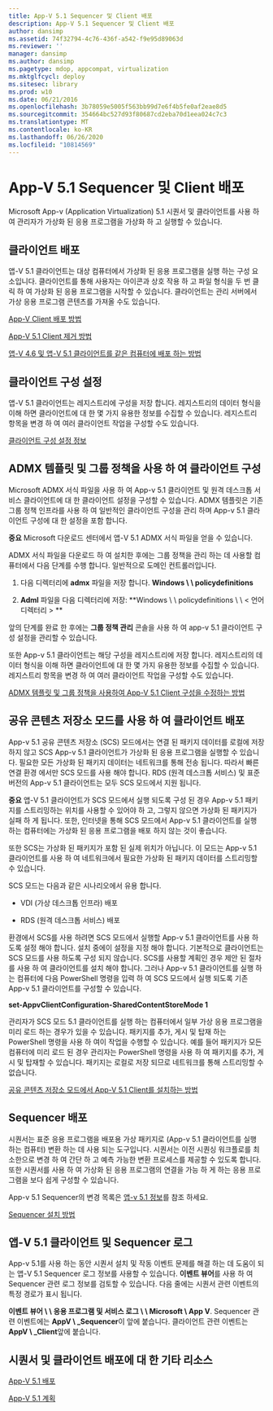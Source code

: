 ```yaml
---
title: App-V 5.1 Sequencer 및 Client 배포
description: App-V 5.1 Sequencer 및 Client 배포
author: dansimp
ms.assetid: 74f32794-4c76-436f-a542-f9e95d89063d
ms.reviewer: ''
manager: dansimp
ms.author: dansimp
ms.pagetype: mdop, appcompat, virtualization
ms.mktglfcycl: deploy
ms.sitesec: library
ms.prod: w10
ms.date: 06/21/2016
ms.openlocfilehash: 3b78059e5005f563bb99d7e6f4b5fe0af2eae8d5
ms.sourcegitcommit: 354664bc527d93f80687cd2eba70d1eea024c7c3
ms.translationtype: MT
ms.contentlocale: ko-KR
ms.lasthandoff: 06/26/2020
ms.locfileid: "10814569"
---
```

# App-V 5.1 Sequencer 및 Client 배포


Microsoft App-v (Application Virtualization) 5.1 시퀀서 및 클라이언트를 사용 하 여 관리자가 가상화 된 응용 프로그램을 가상화 하 고 실행할 수 있습니다.

## 클라이언트 배포


앱-V 5.1 클라이언트는 대상 컴퓨터에서 가상화 된 응용 프로그램을 실행 하는 구성 요소입니다. 클라이언트를 통해 사용자는 아이콘과 상호 작용 하 고 파일 형식을 두 번 클릭 하 여 가상화 된 응용 프로그램을 시작할 수 있습니다. 클라이언트는 관리 서버에서 가상 응용 프로그램 콘텐츠를 가져올 수도 있습니다.

[App-V Client 배포 방법](how-to-deploy-the-app-v-client-51gb18030.md)

[App-V 5.1 Client 제거 방법](how-to-uninstall-the-app-v-51-client.md)

[앱-V 4.6 및 앱-V 5.1 클라이언트를 같은 컴퓨터에 배포 하는 방법](how-to-deploy-the-app-v-46-and-the-app-v--51-client-on-the-same-computer.md)

## 클라이언트 구성 설정


앱-V 5.1 클라이언트는 레지스트리에 구성을 저장 합니다. 레지스트리의 데이터 형식을 이해 하면 클라이언트에 대 한 몇 가지 유용한 정보를 수집할 수 있습니다. 레지스트리 항목을 변경 하 여 여러 클라이언트 작업을 구성할 수도 있습니다.

[클라이언트 구성 설정 정보](about-client-configuration-settings51.md)

## ADMX 템플릿 및 그룹 정책을 사용 하 여 클라이언트 구성


Microsoft ADMX 서식 파일을 사용 하 여 App-v 5.1 클라이언트 및 원격 데스크톱 서비스 클라이언트에 대 한 클라이언트 설정을 구성할 수 있습니다. ADMX 템플릿은 기존 그룹 정책 인프라를 사용 하 여 일반적인 클라이언트 구성을 관리 하며 App-v 5.1 클라이언트 구성에 대 한 설정을 포함 합니다.

**중요**  Microsoft 다운로드 센터에서 앱-V 5.1 ADMX 서식 파일을 얻을 수 있습니다.

 

ADMX 서식 파일을 다운로드 하 여 설치한 후에는 그룹 정책을 관리 하는 데 사용할 컴퓨터에서 다음 단계를 수행 합니다. 일반적으로 도메인 컨트롤러입니다.

1.  다음 디렉터리에 **admx** 파일을 저장 합니다. **Windows \ \ policydefinitions**

2.  **Adml** 파일을 다음 디렉터리에 저장: **Windows \ \ policydefinitions \ \ &lt; 언어 디렉터리 &gt; **

앞의 단계를 완료 한 후에는 **그룹 정책 관리** 콘솔을 사용 하 여 app-v 5.1 클라이언트 구성 설정을 관리할 수 있습니다.

또한 App-v 5.1 클라이언트는 해당 구성을 레지스트리에 저장 합니다. 레지스트리의 데이터 형식을 이해 하면 클라이언트에 대 한 몇 가지 유용한 정보를 수집할 수 있습니다. 레지스트리 항목을 변경 하 여 여러 클라이언트 작업을 구성할 수도 있습니다.

[ADMX 템플릿 및 그룹 정책을 사용하여 App-V 5.1 Client 구성을 수정하는 방법](how-to-modify-app-v-51-client-configuration-using-the-admx-template-and-group-policy.md)

## 공유 콘텐츠 저장소 모드를 사용 하 여 클라이언트 배포


App-v 5.1 공유 콘텐츠 저장소 (SCS) 모드에서는 연결 된 패키지 데이터를 로컬에 저장 하지 않고 SCS App-v 5.1 클라이언트가 가상화 된 응용 프로그램을 실행할 수 있습니다. 필요한 모든 가상화 된 패키지 데이터는 네트워크를 통해 전송 됩니다. 따라서 빠른 연결 환경 에서만 SCS 모드를 사용 해야 합니다. RDS (원격 데스크톱 서비스) 및 표준 버전의 App-v 5.1 클라이언트는 모두 SCS 모드에서 지원 됩니다.

**중요**  앱-V 5.1 클라이언트가 SCS 모드에서 실행 되도록 구성 된 경우 App-v 5.1 패키지를 스트리밍하는 위치를 사용할 수 있어야 하 고, 그렇지 않으면 가상화 된 패키지가 실패 하 게 됩니다. 또한, 인터넷을 통해 SCS 모드에서 App-v 5.1 클라이언트를 실행 하는 컴퓨터에는 가상화 된 응용 프로그램을 배포 하지 않는 것이 좋습니다.

 

또한 SCS는 가상화 된 패키지가 포함 된 실제 위치가 아닙니다. 이 모드는 App-v 5.1 클라이언트를 사용 하 여 네트워크에서 필요한 가상화 된 패키지 데이터를 스트리밍할 수 있습니다.

SCS 모드는 다음과 같은 시나리오에서 유용 합니다.

-   VDI (가상 데스크톱 인프라) 배포

-   RDS (원격 데스크톱 서비스) 배포

환경에서 SCS를 사용 하려면 SCS 모드에서 실행할 App-v 5.1 클라이언트를 사용 하도록 설정 해야 합니다. 설치 중에이 설정을 지정 해야 합니다. 기본적으로 클라이언트는 SCS 모드를 사용 하도록 구성 되지 않습니다. SCS를 사용할 계획인 경우 제안 된 절차를 사용 하 여 클라이언트를 설치 해야 합니다. 그러나 App-v 5.1 클라이언트를 실행 하는 컴퓨터에 다음 PowerShell 명령을 입력 하 여 SCS 모드에서 실행 되도록 기존 App-v 5.1 클라이언트를 구성할 수 있습니다.

**set-AppvClientConfiguration-SharedContentStoreMode 1**

관리자가 SCS 모드 5.1 클라이언트를 실행 하는 컴퓨터에서 일부 가상 응용 프로그램을 미리 로드 하는 경우가 있을 수 있습니다. 패키지를 추가, 게시 및 탑재 하는 PowerShell 명령을 사용 하 여이 작업을 수행할 수 있습니다. 예를 들어 패키지가 모든 컴퓨터에 미리 로드 된 경우 관리자는 PowerShell 명령을 사용 하 여 패키지를 추가, 게시 및 탑재할 수 있습니다. 패키지는 로컬로 저장 되므로 네트워크를 통해 스트리밍할 수 없습니다.

[공유 콘텐츠 저장소 모드에서 App-V 5.1 Client를 설치하는 방법](how-to-install-the-app-v-51-client-for-shared-content-store-mode.md)

## Sequencer 배포


시퀀서는 표준 응용 프로그램을 배포용 가상 패키지로 (App-v 5.1 클라이언트를 실행 하는 컴퓨터) 변환 하는 데 사용 되는 도구입니다. 시퀀서는 이전 시퀀싱 워크플로를 최소한으로 변경 하 여 간단 하 고 예측 가능한 변환 프로세스를 제공할 수 있도록 합니다. 또한 시퀀서를 사용 하 여 가상화 된 응용 프로그램의 연결을 가능 하 게 하는 응용 프로그램을 보다 쉽게 구성할 수 있습니다.

App-v 5.1 Sequencer의 변경 목록은 [앱-v 5.1 정보](about-app-v-51.md)를 참조 하세요.

[Sequencer 설치 방법](how-to-install-the-sequencer-51beta-gb18030.md)

## <a href="" id="---------app-v-5-1-client-and-sequencer-logs"></a> 앱-V 5.1 클라이언트 및 Sequencer 로그


App-v 5.1를 사용 하는 동안 시퀀서 설치 및 작동 이벤트 문제를 해결 하는 데 도움이 되는 앱-V 5.1 Sequencer 로그 정보를 사용할 수 있습니다. **이벤트 뷰어**를 사용 하 여 Sequencer 관련 로그 정보를 검토할 수 있습니다. 다음 줄에는 시퀀서 관련 이벤트의 특정 경로가 표시 됩니다.

**이벤트 뷰어 \ \ 응용 프로그램 및 서비스 로그 \ \ Microsoft \\ App V**. Sequencer 관련 이벤트에는 **AppV \ _Sequencer**이 앞에 붙습니다. 클라이언트 관련 이벤트는 **AppV \ _Client**앞에 붙습니다.

## 시퀀서 및 클라이언트 배포에 대 한 기타 리소스


[App-V 5.1 배포](deploying-app-v-51.md)

[App-V 5.1 계획](planning-for-app-v-51.md)






 

 





